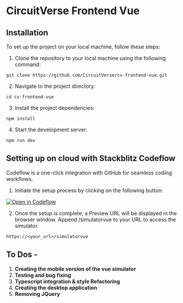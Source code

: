 # CircuitVerse Frontend Vue

## Installation
To set up the project on your local machine, follow these steps:

1. Clone the repository to your local machine using the following command:
```
git clone https://github.com/CircuitVerse/cv-frontend-vue.git
```
2. Navigate to the project directory:
```
cd cv-frontend-vue
```
3. Install the project dependencies:
```
npm install
```
4. Start the development server:
```
npm run dev
```

## Setting up on cloud with Stackblitz Codeflow
Codeflow is a one-click integration with GitHub for seamless coding workflows.

1. Initiate the setup process by clicking on the following button:

<a href="https:///pr.new/CircuitVerse/cv-frontend-vue">
  <img
    alt="Open in Codeflow"
    src="https://developer.stackblitz.com/img/open_in_codeflow.svg"
  />
</a>

2. Once the setup is complete, a Preview URL will be displayed in the browser window. Append /simulatorvue to your URL to access the simulator.
```
https://<your_url>/simulatorvue
```

## To Dos -
1. **Creating the mobile version of the vue simulator** 
2. **Testing and bug fixing**
3. **Typescript integration & style Refactoring**
4. **Creating the desktop application** 
5. **Removing JQuery**
